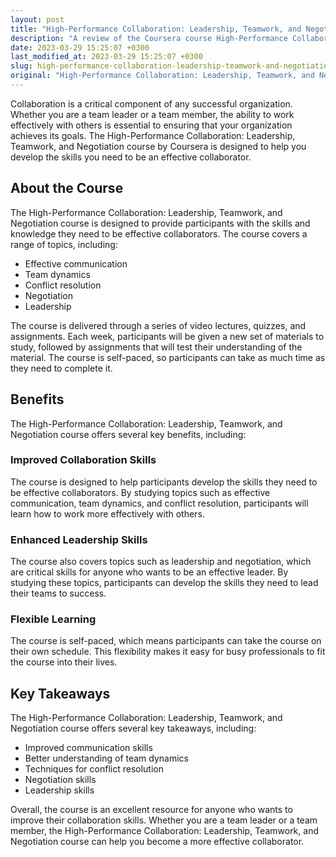 ```yaml
---
layout: post
title: "High-Performance Collaboration: Leadership, Teamwork, and Negotiation by Coursera"
description: "A review of the Coursera course High-Performance Collaboration: Leadership, Teamwork, and Negotiation, highlighting the benefits and key takeaways of the course."
date: 2023-03-29 15:25:07 +0300
last_modified_at: 2023-03-29 15:25:07 +0300
slug: high-performance-collaboration-leadership-teamwork-and-negotiation-by-coursera
original: "High-Performance Collaboration: Leadership, Teamwork, and Negotiation by Coursera"
---
```


Collaboration is a critical component of any successful organization. Whether you are a team leader or a team member, the ability to work effectively with others is essential to ensuring that your organization achieves its goals. The High-Performance Collaboration: Leadership, Teamwork, and Negotiation course by Coursera is designed to help you develop the skills you need to be an effective collaborator.

## About the Course

The High-Performance Collaboration: Leadership, Teamwork, and Negotiation course is designed to provide participants with the skills and knowledge they need to be effective collaborators. The course covers a range of topics, including:

- Effective communication
- Team dynamics
- Conflict resolution
- Negotiation
- Leadership

The course is delivered through a series of video lectures, quizzes, and assignments. Each week, participants will be given a new set of materials to study, followed by assignments that will test their understanding of the material. The course is self-paced, so participants can take as much time as they need to complete it.

## Benefits

The High-Performance Collaboration: Leadership, Teamwork, and Negotiation course offers several key benefits, including:

### Improved Collaboration Skills

The course is designed to help participants develop the skills they need to be effective collaborators. By studying topics such as effective communication, team dynamics, and conflict resolution, participants will learn how to work more effectively with others.

### Enhanced Leadership Skills

The course also covers topics such as leadership and negotiation, which are critical skills for anyone who wants to be an effective leader. By studying these topics, participants can develop the skills they need to lead their teams to success.

### Flexible Learning

The course is self-paced, which means participants can take the course on their own schedule. This flexibility makes it easy for busy professionals to fit the course into their lives.

## Key Takeaways

The High-Performance Collaboration: Leadership, Teamwork, and Negotiation course offers several key takeaways, including:

- Improved communication skills
- Better understanding of team dynamics
- Techniques for conflict resolution
- Negotiation skills
- Leadership skills

Overall, the course is an excellent resource for anyone who wants to improve their collaboration skills. Whether you are a team leader or a team member, the High-Performance Collaboration: Leadership, Teamwork, and Negotiation course can help you become a more effective collaborator.